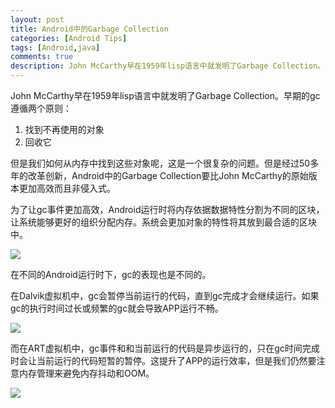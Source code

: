 ```yaml
---
layout: post
title: Android中的Garbage Collection
categories: [Android Tips]
tags: [Android,java]
comments: true
description: John McCarthy早在1959年lisp语言中就发明了Garbage Collection。
---
```

John McCarthy早在1959年lisp语言中就发明了Garbage Collection。早期的gc遵循两个原则：
1. 找到不再使用的对象
2. 回收它

但是我们如何从内存中找到这些对象呢，这是一个很复杂的问题。但是经过50多年的改革创新，Android中的Garbage Collection要比John McCarthy的原始版本更加高效而且非侵入式。

为了让gc事件更加高效，Android运行时将内存依据数据特性分割为不同的区块，让系统能够更好的组织分配内存。系统会更加对象的特性将其放到最合适的区块中。

![][image-1]

在不同的Android运行时下，gc的表现也是不同的。

在Dalvik虚拟机中，gc会暂停当前运行的代码，直到gc完成才会继续运行。如果gc的执行时间过长或频繁的gc就会导致APP运行不畅。

![][image-2]

而在ART虚拟机中，gc事件和和当前运行的代码是异步运行的，只在gc时间完成时会让当前运行的代码短暂的暂停。这提升了APP的运行效率，但是我们仍然要注意内存管理来避免内存抖动和OOM。

![][image-3]


[image-1]:	http://7xky0m.com1.z0.glb.clouddn.com/3769277C-2AB0-4A5C-8356-4EAB8981DF9A.jpeg
[image-2]:	http://7xky0m.com1.z0.glb.clouddn.com/89F53CD7-4383-4E05-B649-1A5A03319D2C.png
[image-3]:	http://7xky0m.com1.z0.glb.clouddn.com/BF9E0CA8-72D8-4464-9810-9B32116D7F30.png